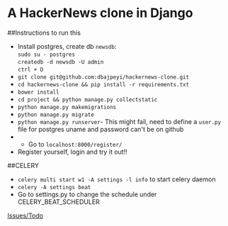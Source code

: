 # A HackerNews clone in Django

##Instructions to run this

- Install postgres, create db `newsdb`:   
      `sudo su - postgres`   
      `createdb -d newsdb -U admin`   
      `ctrl + D`   
- `git clone git@github.com:dbajpeyi/hackernews-clone.git`
- `cd hackernews-clone && pip install -r requirements.txt`
- `bower install`
- `cd project && python manage.py collectstatic`
- `python manage.py makemigrations`
- `python manage.py migrate`
- `python manage.py runserver`- This might fail, need to define a `user.py` file for postgres uname and password can't be on github
- - Go to `localhost:8000/register/`
- Register yourself, login and try it out!!

##CELERY
    
- `celery multi start w1 -A settings -l info` to start celery daemon
- `celery -A settings beat` 
-  Go to settings.py to change the schedule under CELERY_BEAT_SCHEDULER






[Issues/Todo](https://github.com/dbajpeyi/hackernews-clone/issues)

